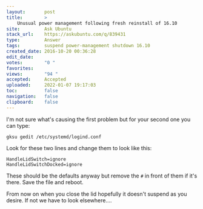 ```yaml
---
layout:       post
title:        >
    Unusual power management following fresh reinstall of 16.10
site:         Ask Ubuntu
stack_url:    https://askubuntu.com/q/839431
type:         Answer
tags:         suspend power-management shutdown 16.10
created_date: 2016-10-20 00:36:28
edit_date:    
votes:        "0 "
favorites:    
views:        "94 "
accepted:     Accepted
uploaded:     2022-01-07 19:17:03
toc:          false
navigation:   false
clipboard:    false
---
```


I'm not sure what's causing the first problem but for your second one you can type:

``` 
gksu gedit /etc/systemd/logind.conf

```

Look for these two lines and change them to look like this:

``` 
HandleLidSwitch=ignore
HandleLidSwitchDocked=ignore

```

These should be the defaults anyway but remove the `#` in front of them if it's there. Save the file and reboot.

From now on when you close the lid hopefully it doesn't suspend as you desire. If not we have to look elsewhere....

